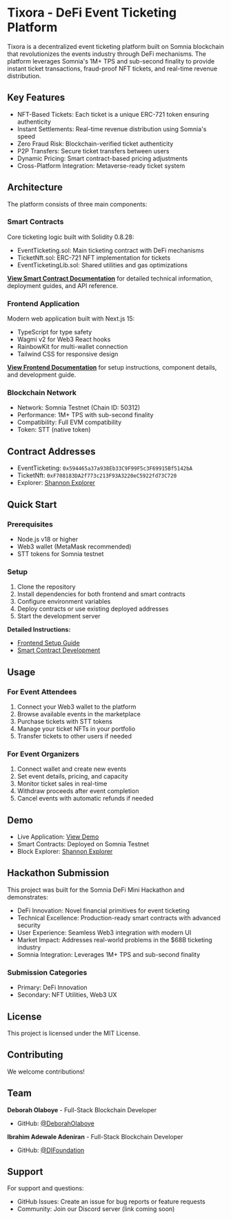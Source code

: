 # Tixora - DeFi Event Ticketing Platform

Tixora is a decentralized event ticketing platform built on Somnia blockchain that revolutionizes the events industry through DeFi mechanisms. The platform leverages Somnia's 1M+ TPS and sub-second finality to provide instant ticket transactions, fraud-proof NFT tickets, and real-time revenue distribution.

## Key Features

- NFT-Based Tickets: Each ticket is a unique ERC-721 token ensuring authenticity
- Instant Settlements: Real-time revenue distribution using Somnia's speed
- Zero Fraud Risk: Blockchain-verified ticket authenticity
- P2P Transfers: Secure ticket transfers between users
- Dynamic Pricing: Smart contract-based pricing adjustments
- Cross-Platform Integration: Metaverse-ready ticket system

## Architecture

The platform consists of three main components:

### Smart Contracts
Core ticketing logic built with Solidity 0.8.28:
- EventTicketing.sol: Main ticketing contract with DeFi mechanisms
- TicketNft.sol: ERC-721 NFT implementation for tickets
- EventTicketingLib.sol: Shared utilities and gas optimizations

**[View Smart Contract Documentation](./smcontract/README.md)** for detailed technical information, deployment guides, and API reference.

### Frontend Application
Modern web application built with Next.js 15:
- TypeScript for type safety
- Wagmi v2 for Web3 React hooks
- RainbowKit for multi-wallet connection
- Tailwind CSS for responsive design

**[View Frontend Documentation](./frontend/README.md)** for setup instructions, component details, and development guide.

### Blockchain Network
- Network: Somnia Testnet (Chain ID: 50312)
- Performance: 1M+ TPS with sub-second finality
- Compatibility: Full EVM compatibility
- Token: STT (native token)

## Contract Addresses

- EventTicketing: `0x594465a37a938Eb33C9F99F5c3F69915Bf5142bA`
- TicketNft: `0xF708183DA2f773c213F93A3220eC5922fd73C720`
- Explorer: [Shannon Explorer](https://shannon-explorer.somnia.network)

## Quick Start

### Prerequisites
- Node.js v18 or higher
- Web3 wallet (MetaMask recommended)
- STT tokens for Somnia testnet

### Setup
1. Clone the repository
2. Install dependencies for both frontend and smart contracts
3. Configure environment variables
4. Deploy contracts or use existing deployed addresses
5. Start the development server

**Detailed Instructions:**
- [Frontend Setup Guide](./frontend/README.md)
- [Smart Contract Development](./smcontract/README.md)

## Usage

### For Event Attendees
1. Connect your Web3 wallet to the platform
2. Browse available events in the marketplace
3. Purchase tickets with STT tokens
4. Manage your ticket NFTs in your portfolio
5. Transfer tickets to other users if needed

### For Event Organizers
1. Connect wallet and create new events
2. Set event details, pricing, and capacity
3. Monitor ticket sales in real-time
4. Withdraw proceeds after event completion
5. Cancel events with automatic refunds if needed

## Demo

- Live Application: [View Demo](https://tixora-demo.vercel.app)
- Smart Contracts: Deployed on Somnia Testnet
- Block Explorer: [Shannon Explorer](https://shannon-explorer.somnia.network)

## Hackathon Submission

This project was built for the Somnia DeFi Mini Hackathon and demonstrates:

- DeFi Innovation: Novel financial primitives for event ticketing
- Technical Excellence: Production-ready smart contracts with advanced security
- User Experience: Seamless Web3 integration with modern UI
- Market Impact: Addresses real-world problems in the $68B ticketing industry
- Somnia Integration: Leverages 1M+ TPS and sub-second finality

### Submission Categories
- Primary: DeFi Innovation
- Secondary: NFT Utilities, Web3 UX

## License

This project is licensed under the MIT License.

## Contributing

We welcome contributions!

## Team

**Deborah Olaboye** - Full-Stack Blockchain Developer
- GitHub: [@DeborahOlaboye](https://github.com/DeborahOlaboye)

**Ibrahim Adewale Adeniran** - Full-Stack Blockchain Developer  
- GitHub: [@DIFoundation](https://github.com/DIFoundation)

## Support

For support and questions:
- GitHub Issues: Create an issue for bug reports or feature requests
- Community: Join our Discord server (link coming soon)